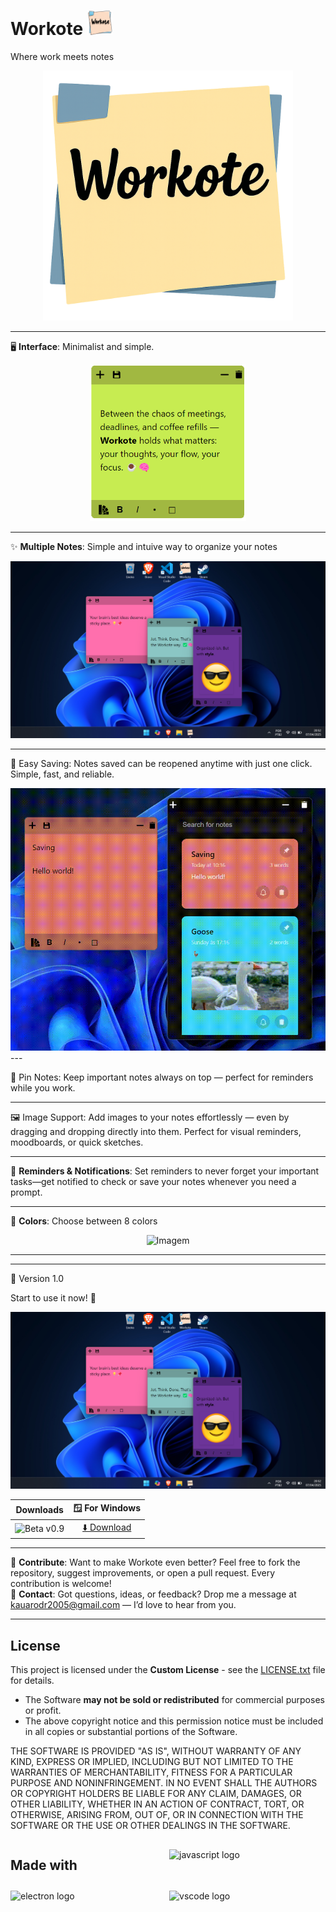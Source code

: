 # Workote <img src="Images/iconicon.png" alt="Ícone" width="40">
Where work meets notes

<p align="center">
  <img src="Images/logo.png" alt="Imagem" width="400">
</p>

---

🖥️ **Interface**: Minimalist and simple.<br>
<div align="center">
  <img src="Images/pic2.png" alt="workote" width="250">
</div>

---

✨ **Multiple Notes**: Simple and intuive way to organize your notes<br>
<div align="center">
  <img src="Images/pic1.png" alt="multiplenotes">
</div>

---

💾 Easy Saving: Notes saved can be reopened anytime with just one click. Simple, fast, and reliable.
<div align="center">
  <img src="Images/video1.gif" alt="saving" width="600">
</div>
---

📌 Pin Notes: Keep important notes always on top — perfect for reminders while you work.

---

🖼️ Image Support: Add images to your notes effortlessly — even by dragging and dropping directly into them. Perfect for visual reminders, moodboards, or quick sketches.

---

🔔 **Reminders & Notifications**: Set reminders to never forget your important tasks—get notified to check or save your notes whenever you need a prompt.

---

🌈 **Colors**: Choose between 8 colors<br>
<p align="center">
  <img src="Images/colors.png" alt="Imagem">
</p>

---




---

🔄 Version 1.0

Start to use it now! 🚀
<p align="center">
  <img src="Images/pic1.png" alt="Imagem">
</p>

| **Downloads** | **🪟 For Windows** |
|:-------------:|:---------------:|
| ![Beta v0.9](https://badgen.net/badge/version/Beta%20v0.9/green) | [⬇️ Download](https://github.com/Heljarmyrkr/Pyst-it/releases/download/v0.9-beta/Pyst-it.exe) |

---

🤝 **Contribute**: Want to make Workote even better? Feel free to fork the repository, suggest improvements, or open a pull request. Every contribution is welcome!<br>
📧 **Contact**: Got questions, ideas, or feedback? Drop me a message at kauarodr2005@gmail.com — I’d love to hear from you.<br>

---

## License

This project is licensed under the **Custom License** - see the [LICENSE.txt](./LICENSE.txt) file for details.

- The Software **may not be sold or redistributed** for commercial purposes or profit.
- The above copyright notice and this permission notice must be included in all copies or substantial portions of the Software.

THE SOFTWARE IS PROVIDED "AS IS", WITHOUT WARRANTY OF ANY KIND, EXPRESS OR IMPLIED, INCLUDING BUT NOT LIMITED TO THE WARRANTIES OF 
MERCHANTABILITY, FITNESS FOR A PARTICULAR PURPOSE AND NONINFRINGEMENT. IN NO EVENT SHALL THE AUTHORS OR COPYRIGHT HOLDERS BE LIABLE 
FOR ANY CLAIM, DAMAGES, OR OTHER LIABILITY, WHETHER IN AN ACTION OF CONTRACT, TORT, OR OTHERWISE, ARISING FROM, OUT OF, OR IN CONNECTION 
WITH THE SOFTWARE OR THE USE OR OTHER DEALINGS IN THE SOFTWARE.

<div style="display: grid; grid-template-columns: auto auto; align-items: center; gap: 10px;">
  <h2>Made with</h2>
  <img src="https://cdn.jsdelivr.net/gh/devicons/devicon/icons/javascript/javascript-original.svg" height="40" alt="javascript logo" />
  <img src="https://cdn.jsdelivr.net/gh/devicons/devicon/icons/electron/electron-original.svg" height="40" alt="electron logo" />
  <img src="https://cdn.jsdelivr.net/gh/devicons/devicon/icons/vscode/vscode-original.svg" height="40" alt="vscode logo" />
</div>

